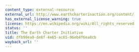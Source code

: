 ```yaml
---
content_type: external-resource
external_url: http://www.earthcharterinaction.org/content/
has_external_license_warning: true
license: https://en.wikipedia.org/wiki/All_rights_reserved
status: ''
title: The Earth Charter Initiative
uid: dfb98ea9-de8f-4e65-ac65-96eb4f6ea8cb
wayback_url: ''
---
```

